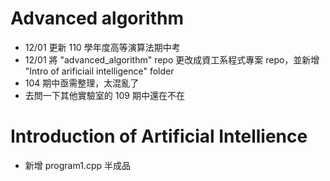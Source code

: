 # Advanced algorithm
* 12/01 更新 110 學年度高等演算法期中考
* 12/01 將 "advanced_algorithm" repo 更改成資工系程式專案 repo，並新增 "Intro of arificiail intelligence" folder
* 104 期中亟需整理，太混亂了
* 去問一下其他實驗室的 109 期中還在不在

# Introduction of Artificial Intellience
* 新增 program1.cpp 半成品

